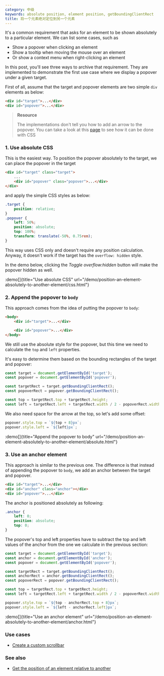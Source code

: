 ```yaml
---
category: 中级
keywords: absolute position, element position, getBoundingClientRect
title: 将一个元素绝对定位到另一个元素
---
```


It's a common requirement that asks for an element to be shown absolutely to a particular element. We can list some cases, such as

-   Show a popover when clicking an element
-   Show a tooltip when moving the mouse over an element
-   Or show a context menu when right-clicking an element

In this post, you'll see three ways to archive that requirement. They are implemented to demonstrate the first use case where we display a popover under a given target.

First of all, assume that the target and popover elements are two simple `div` elements as below:

```html
<div id="target">...</div>
<div id="popover">...</div>
```

> **Resource**
>
> The implementations don't tell you how to add an arrow to the popover. You can take a look at this [page](https://csslayout.io/patterns/popover-arrow/) to see how it can be done with CSS

### 1. Use absolute CSS

This is the easiest way. To position the popover absolutely to the target, we can place the popover in the target

```html
<div id="target" class="target">
    ...
    <div id="popover" class="popover">...</div>
</div>
```

and apply the simple CSS styles as below:

```css
.target {
    position: relative;
}
.popover {
    left: 50%;
    position: absolute;
    top: 100%;
    transform: translate(-50%, 0.75rem);
}
```

This way uses CSS only and doesn't require any position calculation. Anyway, it doesn't work if the target has the `overflow: hidden` style.

In the demo below, clicking the _Toggle overflow:hidden_ button will make the popover hidden as well.

:demo[]{title="Use absolute CSS" url="/demo/position-an-element-absolutely-to-another-element/css.html"}

### 2. Append the popover to `body`

This approach comes from the idea of putting the popover to `body`:

```html
<body>
    <div id="target">...</div>

    <div id="popover">...</div>
</body>
```

We still use the absolute style for the popover, but this time we need to calculate the `top` and `left` properties.

It's easy to determine them based on the bounding rectangles of the target and popover:

```js
const target = document.getElementById('target');
const popover = document.getElementById('popover');

const targetRect = target.getBoundingClientRect();
const popoverRect = popover.getBoundingClientRect();

const top = targetRect.top + targetRect.height;
const left = targetRect.left + targetRect.width / 2 - popoverRect.width / 2;
```

We also need space for the arrow at the top, so let's add some offset:

```js
popover.style.top = `${top + 8}px`;
popover.style.left = `${left}px`;
```

:demo[]{title="Append the popover to body" url="/demo/position-an-element-absolutely-to-another-element/absolute.html"}

### 3. Use an anchor element

This approach is similar to the previous one. The difference is that instead of appending the popover to `body`, we add an anchor between the target and popover.

```html
<div id="target">...</div>
<div id="anchor" class="anchor"></div>
<div id="popover">...</div>
```

The anchor is positioned absolutely as following:

```css
.anchor {
    left: 0;
    position: absolute;
    top: 0;
}
```

The popover's top and left properties have to subtract the top and left values of the anchor from the one we calculate in the previous section:

```js
const target = document.getElementById('target');
const anchor = document.getElementById('anchor');
const popover = document.getElementById('popover');

const targetRect = target.getBoundingClientRect();
const anchorRect = anchor.getBoundingClientRect();
const popoverRect = popover.getBoundingClientRect();

const top = targetRect.top + targetRect.height;
const left = targetRect.left + targetRect.width / 2 - popoverRect.width / 2;

popover.style.top = `${top - anchorRect.top + 8}px`;
popover.style.left = `${left - anchorRect.left}px`;
```

:demo[]{title="Use an anchor element" url="/demo/position-an-element-absolutely-to-another-element/anchor.html"}

### Use cases

-   [Create a custom scrollbar](/create-a-custom-scrollbar)

### See also

-   [Get the position of an element relative to another](/get-the-position-of-an-element-relative-to-another)
